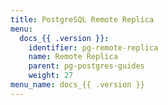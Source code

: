 ```yaml
---
title: PostgreSQL Remote Replica
menu:
  docs_{{ .version }}:
    identifier: pg-remote-replica
    name: Remote Replica
    parent: pg-postgres-guides
    weight: 27
menu_name: docs_{{ .version }}
---
```


